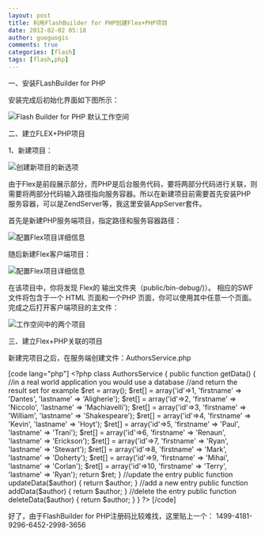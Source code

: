 ```yaml
---
layout: post
title: 利用FlashBuilder for PHP创建Flex+PHP项目
date: 2012-02-02 05:18
author: guoguogis
comments: true
categories: [flash]
tags: [flash,php]
---
```


一、安装FLashBuilder for PHP

安装完成后初始化界面如下图所示：

<img title="Flash Builder for PHP 默认工作空间 " src="../../../../../assets/images/2012/fig05.jpg" alt="Flash Builder for PHP 默认工作空间 " />

二、建立FLEX+PHP项目

1、新建项目：

<img title="创建新项目的新选项 " src="http://wwwimages.adobe.com/www.adobe.com/content/dam/Adobe/en/devnet/flashbuilder/articles/streamline-flex-php-development/fig07.jpg" alt="创建新项目的新选项 " />

由于Flex是前段展示部分，而PHP是后台服务代码，要将两部分代码进行关联，则需要将两部分代码输入路径指向服务容器。所以在新建项目前需要首先安装PHP服务容器，可以是ZendServer等，我这里安装AppServer套件。

首先是新建PHP服务端项目，指定路径和服务容器路径：

<img title="配置Flex项目详细信息 " src="http://wwwimages.adobe.com/www.adobe.com/content/dam/Adobe/en/devnet/flashbuilder/articles/streamline-flex-php-development/fig09.jpg" alt="配置Flex项目详细信息 " />

随后新建Flex客户端项目：

<img title="配置Flex项目详细信息 " src="http://wwwimages.adobe.com/www.adobe.com/content/dam/Adobe/en/devnet/flashbuilder/articles/streamline-flex-php-development/fig09.jpg" alt="配置Flex项目详细信息 " />

在该项目中，你将发现 Flex的 输出文件夹（public/bin-debug/)）。 相应的SWF 文件将包含于一个 HTML 页面和一个PHP 页面，你可以使用其中任意一个页面。完成之后打开客户端项目的主文件：

<img title="工作空间中的两个项目 " src="http://wwwimages.adobe.com/www.adobe.com/content/dam/Adobe/en/devnet/flashbuilder/articles/streamline-flex-php-development/fig10.jpg" alt="工作空间中的两个项目 " />

三、建立Flex+PHP关联的项目

新建完项目之后，在服务端创建文件：AuthorsService.php

[code lang="php"]
 &lt;?php
 class AuthorsService {
public function getData() {
//in a real world application you would use a database
//and return the result set for example
$ret = array();
           $ret[] = array('id'=&gt;1, 'firstname' =&gt; 'Dantes', 'lastname' =&gt; 'Aligherie');
$ret[] = array('id'=&gt;2, 'firstname' =&gt; 'Niccolo', 'lastname' =&gt; 'Machiavelli');
$ret[] = array('id'=&gt;3, 'firstname' =&gt; 'William', 'lastname' =&gt; 'Shakespeare');
$ret[] = array('id'=&gt;4, 'firstname' =&gt; 'Kevin', 'lastname' =&gt; 'Hoyt');
$ret[] = array('id'=&gt;5, 'firstname' =&gt; 'Paul', 'lastname' =&gt; 'Trani');
$ret[] = array('id'=&gt;6, 'firstname' =&gt; 'Renaun', 'lastname' =&gt; 'Erickson');
$ret[] = array('id'=&gt;7, 'firstname' =&gt; 'Ryan', 'lastname' =&gt; 'Stewart');
$ret[] = array('id'=&gt;8, 'firstname' =&gt; 'Mark', 'lastname' =&gt; 'Doherty');
$ret[] = array('id'=&gt;9, 'firstname' =&gt; 'Mihai', 'lastname' =&gt; 'Corlan');
$ret[] = array('id'=&gt;10, 'firstname' =&gt; 'Terry', 'lastname' =&gt; 'Ryan');
           return $ret;
  }
  //update the entry
  public function updateData($author) {
return $author;
  }
  //add a new entry
 public function addData($author) {
return $author;
 }
  //delete the entry
public function deleteData($author) {
return $author;
 }
}
?&gt;
[/code]

好了，由于FlashBuilder for PHP注册码比较难找，这里贴上一个：
1499-4181-9296-6452-2998-3656
